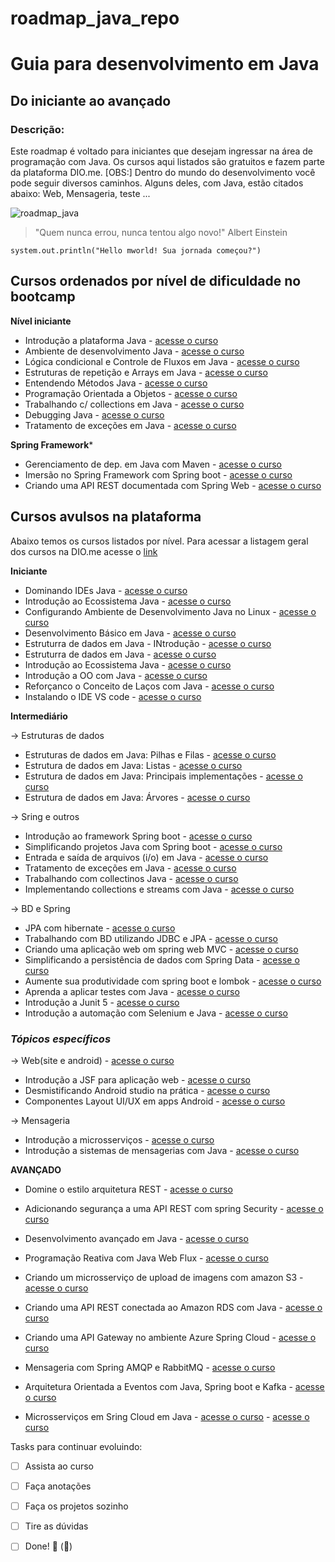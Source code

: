 # roadmap_java_repo
<h1> Guia para desenvolvimento em Java </h1>

## Do iniciante ao avançado

### Descrição: 

Este roadmap é voltado para iniciantes que desejam ingressar na área de programação com Java. Os cursos aqui listados são gratuitos e fazem parte da plataforma DIO.me.
[OBS:] Dentro do mundo do desenvolvimento você pode seguir diversos caminhos. Alguns deles, com Java, estão citados abaixo: Web, Mensageria, teste ...

![roadmap_java](https://user-images.githubusercontent.com/81716096/194948652-a94dc040-754d-4540-bf64-083d7125dbdb.png)

> "Quem nunca errou, nunca tentou algo novo!" Albert Einstein


`` system.out.println("Hello mworld! Sua jornada começou?") `` 


## Cursos ordenados por nível de dificuldade no bootcamp

**Nível iniciante**

- Introdução a plataforma Java - [acesse o curso](https://web.dio.me/course/introducao-ao-ecossistema-e-documentacao-java/learning/54e1ad91-8842-4065-bc89-37329f54f0cd)
- Ambiente de desenvolvimento Java - [acesse o curso](https://web.dio.me/course/configurando-ambiente-de-desenvolvimento-java-no-linux/learning/0668bbda-e32e-44bc-9100-d9dd781bdf8f)
- Lógica condicional e Controle de Fluxos em Java - [acesse o curso](https://web.dio.me/course/logica-condicional-e-controle-de-fluxos-em-java/learning/b5616a08-8f2f-4da0-bf9c-0fe384be2b42)
- Estruturas de repetição e Arrays em Java - [acesse o curso](https://web.dio.me/course/estruturas-de-repeticao-e-arrays-em-java/learning/febaaad5-ea57-4389-a960-2907fa40041c)
- Entendendo Métodos Java - [acesse o curso](https://web.dio.me/course/entendendo-metodos-java/learning/1d32857c-8137-4b87-8a1c-474300f71648)
- Programação Orientada a Objetos - [acesse o curso](https://web.dio.me/course/programacao-orientada-a-objetos/learning/ff0c41a5-8adc-496c-8ff7-7ae1f83ffa49)
- Trabalhando c/ collections em Java - [acesse o curso](https://web.dio.me/course/trabalhando-com-collections-java/learning/a34f3db6-de2b-44fa-a059-6ae7785695cc)
- Debugging Java - [acesse o curso](https://web.dio.me/course/debugging-java/learning/97fc1d8d-4f01-4856-a1a2-85c6117ccc75)
- Tratamento de exceções em Java - [acesse o curso](https://web.dio.me/course/tratamento-de-excecoes-em-java/learning/8ab022fe-7c0e-41bc-95de-daedca653d7c)


**Spring Framework***
	
- Gerenciamento de dep. em Java com Maven - [acesse o curso]()
- Imersão no Spring Framework com Spring boot - [acesse o curso]()
- Criando uma API REST documentada com Spring Web - [acesse o curso]()	


## Cursos avulsos na plataforma

Abaixo temos os cursos listados por nível. Para acessar a listagem geral dos cursos na DIO.me acesse o [link](https://web.dio.me/play?skill=a000ba41-408d-47be-b21a-72b97a1acded&tab=cursos)


**Iniciante**
		
- Dominando IDEs Java - [acesse o curso](https://web.dio.me/course/dominando-ides-java/learning/b0f1ae39-6af7-4a2c-8fc2-c73ae8463c84)
- Introdução ao Ecossistema Java - [acesse o curso](https://web.dio.me/course/introducao-ao-ecossistema-e-documentacao-java/learning/54e1ad91-8842-4065-bc89-37329f54f0cd)
- Configurando Ambiente de Desenvolvimento Java no Linux - [acesse o curso]()
- Desenvolvimento Básico em Java - [acesse o curso]()
- Estruturra de dados em Java - INtrodução - [acesse o curso]()
- Estruturra de dados em Java - [acesse o curso]()
- Introdução ao Ecossistema Java - [acesse o curso]()
- Introdução a OO com Java - [acesse o curso]()
- Reforçanco o Conceito de Laços com Java - [acesse o curso]()	
- Instalando o IDE VS code - [acesse o curso]()
		
**Intermediário**		
		
-> Estruturas de dados
		
- Estruturas de dados em Java: Pilhas e Filas - [acesse o curso]()	
- Estrutura de dados em Java: Listas - [acesse o curso]()
- Estrutura de dados em Java: Principais implementações - [acesse o curso]()	
- Estrutura de dados em Java: Árvores - [acesse o curso]()
		
-> Sring e outros

- Introdução ao framework Spring boot - [acesse o curso]()
- Simplificando projetos Java com Spring boot - [acesse o curso]()
- Entrada e saída de arquivos (i/o) em Java - [acesse o curso]()
- Tratamento de exceções em Java - [acesse o curso]()
- Trabalhando com collectinos Java - [acesse o curso]()
- Implementando collections e streams com Java - [acesse o curso]()
		
-> BD e Spring

- JPA com hibernate - [acesse o curso]()
- Trabalhando com BD utilizando JDBC e JPA - [acesse o curso]()		
- Criando uma aplicação web om spring web MVC - [acesse o curso]()
- Simplificando a persistência de dados com Spring Data - [acesse o curso]()
- Aumente sua produtividade com spring boot e lombok - [acesse o curso]()
- Aprenda a aplicar testes com Java - [acesse o curso]()
- Introdução a Junit 5 - [acesse o curso]()
- Introdução a automação com Selenium e Java - [acesse o curso]()		
	
  
### *Tópicos específicos*		
		
-> Web(site e android) - [acesse o curso]()
- Introdução a JSF para aplicação web - [acesse o curso]()	
- Desmistificando Android studio na prática - [acesse o curso]()
- Componentes Layout UI/UX em apps Android - [acesse o curso]()
		
-> Mensageria
- Introdução a microsserviços - [acesse o curso]()
- Introdução a sistemas de mensagerias com Java - [acesse o curso]()
		
**AVANÇADO**		
		
- Domine o estilo arquitetura REST - [acesse o curso]()
- Adicionando segurança a uma API REST com spring Security - [acesse o curso](https://web.dio.me/course/adicionando-seguranca-a-uma-api-rest-com-spring-security/learning/99032de1-b0da-4986-9907-6028acc4202d)		
- Desenvolvimento avançado em Java - [acesse o curso](https://web.dio.me/course/mensageria-com-spring-amqp-e-rabbitmq-1/learning/4c5a15d0-f42d-4301-9de0-55f5e152934e)
- Programação Reativa com Java Web Flux - [acesse o curso]()
		
- Criando um microsserviço de upload de imagens com amazon S3 - [acesse o curso]()		
- Criando uma API REST conectada ao Amazon RDS com Java - [acesse o curso](https://web.dio.me/course/criando-uma-api-rest-conectada-ao-amazon-rds-com-java/learning/16ea8b83-292e-4aec-b4ad-7c0429829770)
- Criando uma API Gateway  no ambiente Azure Spring Cloud - [acesse o curso]()
		
- Mensageria com Spring AMQP e RabbitMQ - [acesse o curso](https://web.dio.me/course/mensageria-com-spring-amqp-e-rabbitmq-1/learning/4c5a15d0-f42d-4301-9de0-55f5e152934e)
- Arquitetura Orientada a Eventos com Java, Spring boot e Kafka - [acesse o curso](https://web.dio.me/course/arquitetura-orientada-a-eventos-com-java-spring-boot-e-kafka/learning/2ca710ba-6a28-481c-a663-6f85aaec329b)		
- Microsserviços em Sring Cloud em Java	- [acesse o curso]() - [acesse o curso]()

Tasks para continuar evoluindo:

- [ ] Assista ao curso
- [ ] Faça anotações
- [ ] Faça os projetos sozinho
- [ ] Tire as dúvidas
- [ ] Done! 🎉 (:tada:)


[comment]: <> (<img src="img_girl.jpg" alt="Girl in a jacket" width="500" height="600">)
[comment]: <> (você poderá usar tags HTML)
[comment]: <> (https://docs.github.com/en/get-started/writing-on-github/getting-started-with-writing-and-formatting-on-github/basic-writing-and-formatting-syntax)
